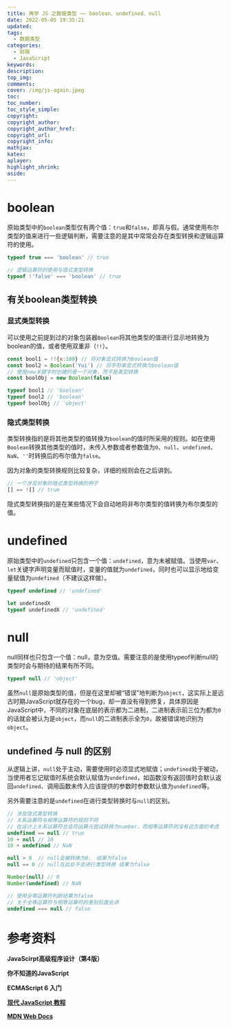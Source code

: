 ```yaml
---
title: 再学 JS 之数据类型 —— boolean、undefined、null
date: 2022-05-05 19:35:21
updated:
tags: 
  - 数据类型
categories: 
  - 前端
  - JavaScript
keywords:
description:
top_img:
comments:
cover: /img/js-again.jpeg
toc:
toc_number:
toc_style_simple:
copyright:
copyright_author:
copyright_author_href:
copyright_url:
copyright_info:
mathjax:
katex:
aplayer:
highlight_shrink:
aside:
---
```

# boolean

原始类型中的`boolean`类型仅有两个值：`true`和`false`，即真与假。通常使用布尔类型的值来进行一些逻辑判断，需要注意的是其中常常会存在类型转换和逻辑运算符的使用。

```js
typeof true === 'boolean' // true

// 逻辑运算符的使用与隐式类型转换
typeof !'false' === 'boolean' // true
```

## 有关boolean类型转换

### 显式类型转换

可以使用之前提到过的对象包装器`Boolean`将其他类型的值进行显示地转换为boolean的值，或者使用双重非（`!!`）。

```js
const bool1 = !!{x:100} // 将对象显式转换为boolean值
const bool2 = Boolean('Yui') // 将字符串显式转换为boolean值
// 使用new关键字时创建的是一个对象，而不是类型转换
const boolObj = new Boolean(false)

typeof bool1 // 'boolean'
typeof bool2 // 'boolean'
typeof boolObj // 'object'
```

### 隐式类型转换

类型转换指的是将其他类型的值转换为`boolean`的值时所采用的规则。如在使用`Boolean`转换其他类型的值时，未传入参数或者参数值为`0`、`null`、`undefined`、`NaN`、`''`时转换后的布尔值为`false`。

因为对象的类型转换规则比较复杂，详细的规则会在之后讲到。

```js
// 一个涉及对象的隐式类型转换的例子
[] == ![] // true
```

隐式类型转换指的是在某些情况下会自动地将非布尔类型的值转换为布尔类型的值。
# undefined

原始类型中的`undefined`只包含一个值：`undefined`，意为未被赋值。当使用`var`、`let`关键字声明变量而赋值时，变量的值就为`undefined`，同时也可以显示地给变量赋值为`undefined`（不建议这样做）。

```js
typeof undefined // 'undefined'

let undefinedX
typeof undefinedX // 'undefined'
```

# null

null同样也只包含一个值：null，意为空值。需要注意的是使用typeof判断null的类型时会与期待的结果有所不同。

```js
typeof null // 'object'
```

虽然`null`是原始类型的值，但是在这里却被“错误”地判断为`object`，这实际上是远古时期JavaScript就存在的一个bug，却一直没有得到修复，具体原因是JavaScript中，不同的对象在底层的表示都为二进制，二进制表示前三位为都为`0`的话就会被认为是`object`，而`null`的二进制表示全为`0`，故被错误地识别为`object`。

## undefined 与 null 的区别

从逻辑上讲，`null`处于主动，需要使用时必须显式地赋值；`undefined`处于被动，当使用者忘记赋值时系统会默认赋值为`undefined`，如函数没有返回值时会默认返回`undefined`、调用函数未传入应该提供的参数时参数默认值为`undefined`等。

另外需要注意的是`undefined`在进行类型转换时与`null`的区别。

```js
// 涉及隐式类型转换
// 关系运算符与相等运算符的规则不同
// 在设计上关系运算符总会将运算元尝试转换为number，而相等运算符则没有这方面的考虑
undefined == null // true
10 + null // 10
10 + undefined // NaN

null > 0  // null会被转换为0， 结果为false
null == 0 // null在此处不会进行类型转换 结果为false

Number(null) // 0
Number(undefined) // NaN

// 使用全等运算符判断结果为false
// 关于全等运算符与相等运算符的差别后面会讲
undefined === null // false
```

# 参考资料

**JavaScirpt高级程序设计（第4版）**

**你不知道的JavaScript**

**ECMAScript 6 入门**

**[现代 JavaScript 教程](https://zh.javascript.info/)**

**[MDN Web Docs](https://developer.mozilla.org/zh-CN/)**